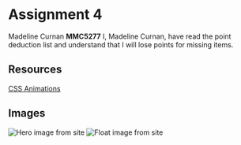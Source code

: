 # Assignment 4
Madeline Curnan
**MMC5277**
I, Madeline Curnan, have read the point deduction list and understand that I will lose points for missing items.

## Resources 
[CSS Animations](https://animate.style/)

## Images
![Hero image from site](https://encrypted-tbn0.gstatic.com/images?q=tbn:ANd9GcSlcDn6SsxENXgGFBXouqX9uUctnvz_YbX7JcPAh7zYoIgGcVlItfFvAEwyncv2SgQ_Jsg&usqp=CAU)
![Float image from site](https://miro.medium.com/max/956/1*Q9dA3b4NKCEzXuRnwUhJtA.png)
